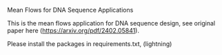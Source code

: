 Mean Flows for DNA Sequence Applications 

This is the mean flows application for DNA sequence design, see original paper here (https://arxiv.org/pdf/2402.05841).

Please install the packages in requirements.txt, (lightning)
